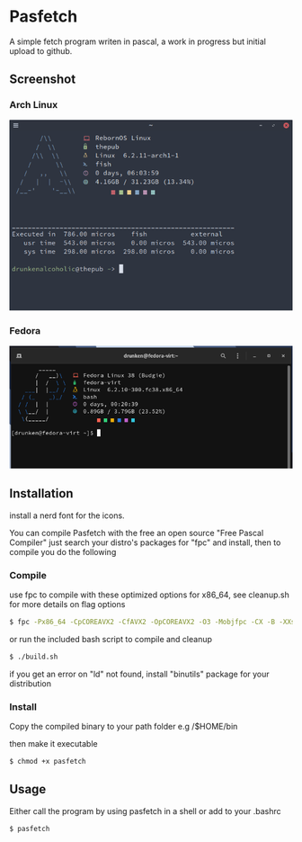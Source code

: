 # Pasfetch

A simple fetch program writen in pascal, a work in progress but initial upload to github.


## Screenshot
### Arch Linux
![alt text](https://github.com/DrunkenAlcoholic/Pasfetch/blob/main/img/Screenshot%20from%202023-04-16%2001-25-00.png "Arch")

### Fedora
![alt text](https://github.com/DrunkenAlcoholic/Pasfetch/blob/main/img/Screenshot%20from%202023-04-16%2001-50-58.png "Fedora")


## Installation
install a nerd font for the icons.

You can compile Pasfetch with the free an open source "Free Pascal Compiler" just search your distro's packages for "fpc" and install, then to compile you do the following


### Compile
use fpc to compile with these optimized options for x86_64, see cleanup.sh for more details on flag options
```bash
$ fpc -Px86_64 -CpCOREAVX2 -CfAVX2 -OpCOREAVX2 -O3 -Mobjfpc -CX -B -XXs -v pasfetch.pas
```

or run the included bash script to compile and cleanup
```bash
$ ./build.sh
```
if you get an error on "ld" not found, install "binutils" package for your distribution

### Install
 Copy the compiled binary to your path folder e.g /$HOME/bin 
 
 then make it executable
 ```bash
 $ chmod +x pasfetch
 ```


## Usage
Either call the program by using pasfetch in a shell or add to your .bashrc 

```bash
$ pasfetch
```


